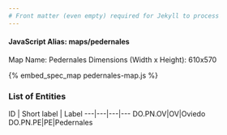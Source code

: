 ```yaml
---
# Front matter (even empty) required for Jekyll to process
---
```


#### JavaScript Alias: maps/pedernales

Map Name: Pedernales
Dimensions (Width x Height): 610x570



{% embed_spec_map pedernales-map.js %}

### List of Entities

ID | Short label | Label
---|---|---|---
DO.PN.OV|OV|Oviedo
DO.PN.PE|PE|Pedernales